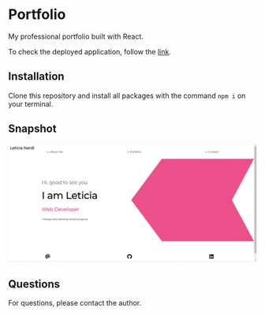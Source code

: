 # Portfolio

My professional portfolio built with React.

To check the deployed application, follow the [link](https://leticianardi.github.io/portfolio-react_leticia-nardi/).

## Installation

Clone this repository and install all packages with the command `npm i` on your terminal.

## Snapshot

<img src="./src/img/snapshot.png">

## Questions

For questions, please contact the author.
